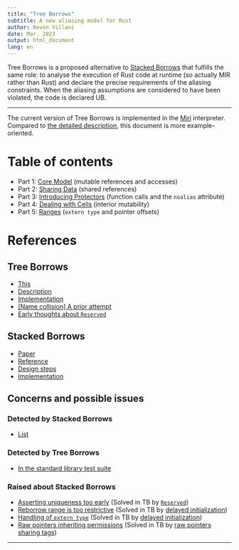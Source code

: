 ```yaml
---
title: "Tree Borrows"
subtitle: A new aliasing model for Rust
author: Neven Villani
date: Mar. 2023
output: html_document
lang: en
---
```


Tree Borrows is a proposed alternative to
[Stacked Borrows](https://www.ralfj.de/blog/2019/05/21/stacked-borrows-2.1.html)
that fulfills the same role: to analyse the execution of Rust code at runtime
(so actually MIR rather than Rust) and declare the precise requirements of the aliasing constraints.
When the aliasing assumptions are considered to have been violated, the code is declared UB.

---

The current version of Tree Borrows is implemented in the
[Miri](https://github.com/rust-lang/miri/tree/master/src/borrow_tracker/tree_borrows)
interpreter.
Compared to [the detailed description](https://github.com/Vanille-N/tree-borrows/blob/master/half/main.pdf),
this document is more example-oriented.

# Table of contents

- Part 1: [Core Model](core.html)
    (mutable references and accesses)
- Part 2: [Sharing Data](shared.html)
    (shared references)
- Part 3: [Introducing Protectors](protectors.html)
    (function calls and the `noalias` attribute)
- Part 4: [Dealing with Cells](interiormut.html)
    (interior mutability)
- Part 5: [Ranges](range.html)
    (`extern type` and pointer offsets)


# References

## Tree Borrows

- [This](https://perso.crans.org/vanille/treebor)
- [Description](https://github.com/Vanille-N/tree-borrows)
- [Implementation](https://github.com/rust-lang/miri/tree/master/src/borrow_tracker/tree_borrows)
- [[Name collision] A prior attempt](https://internals.rust-lang.org/t/improve-upon-stacked-borrows-by-introducing-a-tree/16576)
- [Early thoughts about `Reserved`](https://rust-lang.zulipchat.com/#narrow/stream/136281-t-lang.2Fwg-unsafe-code-guidelines/topic/can.20.26mut.20just.20always.20be.20two-phase)

## Stacked Borrows

- [Paper](https://plv.mpi-sws.org/rustbelt/stacked-borrows/)
- [Reference](https://github.com/rust-lang/unsafe-code-guidelines/blob/master/wip/stacked-borrows.md)
- [Design steps](https://www.ralfj.de/blog/2019/05/21/stacked-borrows-2.1.html)
- [Implementation](https://github.com/rust-lang/miri/tree/master/src/borrow_tracker/stacked_borrows)

## Concerns and possible issues

### Detected by Stacked Borrows

- [List](https://github.com/rust-lang/unsafe-code-guidelines/blob/master/wip/stacked-borrows.md#adjustments-to-libstd)

### Detected by Tree Borrows

- [In the standard library test suite](https://github.com/rust-lang/rust/pull/107954)

### Raised about Stacked Borrows

- [Asserting uniqueness too early](https://github.com/rust-lang/unsafe-code-guidelines/issues/133)
    (Solved in TB by [`Reserved`](shared.html))
- [Reborrow range is too restrictive](https://github.com/rust-lang/unsafe-code-guidelines/issues/134)
    (Solved in TB by [delayed initialization](range.html))
- [Handling of `extern type`](https://github.com/rust-lang/unsafe-code-guidelines/issues/276)
    (Solved in TB by [delayed initialization](range.html))
- [Raw pointers inheriting permissions](https://github.com/rust-lang/unsafe-code-guidelines/issues/227)
    (Solved in TB by [raw pointers sharing tags](shared.html))

---
